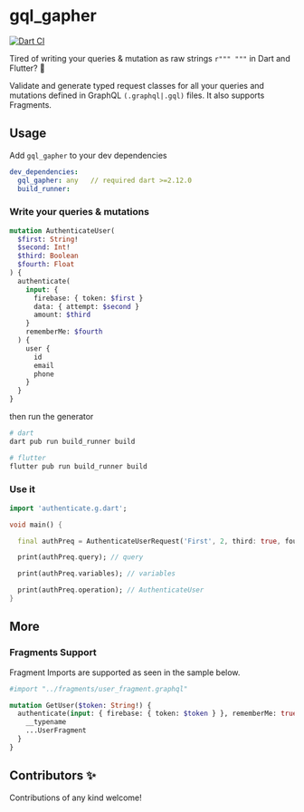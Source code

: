 # gql_gapher

[![Dart CI](https://github.com/codekeyz/gql_gapher/workflows/Dart/badge.svg)](https://github.com/codekeyz/gql_gapher/actions/workflows/dart.yml)

Tired of writing your queries & mutation as raw strings `r""" """` in Dart and Flutter? 👋

Validate and generate typed request classes for all your queries and mutations defined in GraphQL `(.graphql|.gql)` files. It also supports Fragments.

## Usage

Add `gql_gapher` to your dev dependencies

```yaml
dev_dependencies:
  gql_gapher: any   // required dart >=2.12.0
  build_runner:
```

### Write your queries & mutations

```graphql
mutation AuthenticateUser(
  $first: String!
  $second: Int!
  $third: Boolean
  $fourth: Float
) {
  authenticate(
    input: {
      firebase: { token: $first }
      data: { attempt: $second }
      amount: $third
    }
    rememberMe: $fourth
  ) {
    user {
      id
      email
      phone
    }
  }
}
```

then run the generator

```sh
# dart
dart pub run build_runner build

# flutter
flutter pub run build_runner build
```

### Use it

```dart
import 'authenticate.g.dart';

void main() {

  final authPreq = AuthenticateUserRequest('First', 2, third: true, fourth: 2.3);

  print(authPreq.query); // query

  print(authPreq.variables); // variables

  print(authPreq.operation); // AuthenticateUser
}
```

## More

### Fragments Support

Fragment Imports are supported as seen in the sample below.

```graphql
#import "../fragments/user_fragment.graphql"

mutation GetUser($token: String!) {
  authenticate(input: { firebase: { token: $token } }, rememberMe: true) {
    __typename
    ...UserFragment
  }
}
```

## Contributors ✨

Contributions of any kind welcome!

